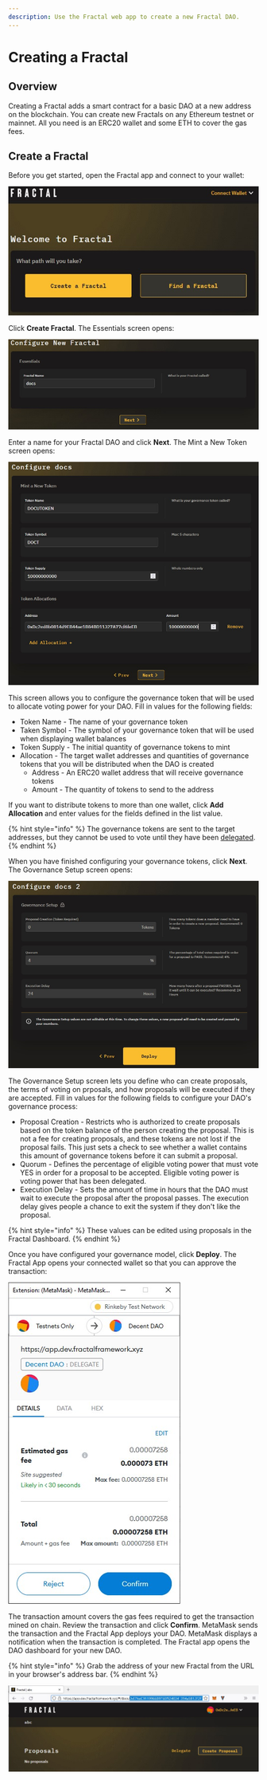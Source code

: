 ```yaml
---
description: Use the Fractal web app to create a new Fractal DAO.
---
```


# Creating a Fractal

## Overview

Creating a Fractal adds a smart contract for a basic DAO at a new address on the blockchain. You can create new Fractals on any Ethereum testnet or mainnet. All you need is an ERC20 wallet and some ETH to cover the gas fees.

## Create a Fractal

Before you get started, open the Fractal app and connect to your wallet:

![](../.gitbook/assets/fractal-app-landing-page.jpg)

Click **Create Fractal**. The Essentials screen opens:

![](../.gitbook/assets/create-fractal-configure-new-fractal.jpg)

Enter a name for your Fractal DAO and click **Next**. The Mint a New Token screen opens:

![](../.gitbook/assets/create-fractal-mint-token.jpg)

This screen allows you to configure the governance token that will be used to allocate voting power for your DAO. Fill in values for the following fields:

* Token Name - The name of your governance token
* Taken Symbol - The symbol of your governance token that will be used when displaying wallet balances
* Token Supply - The initial quantity of governance tokens to mint
* Allocation - The target wallet addresses and quantities of governance tokens that you will be distributed when the DAO is created
  * Address - An ERC20 wallet address that will receive governance tokens
  * Amount - The quantity of tokens to send to the address

If you want to distribute tokens to more than one wallet, click **Add Allocation** and enter values for the fields defined in the list value.

{% hint style="info" %}
The governance tokens are sent to the target addresses, but they cannot be used to vote until they have been [delegated](interacting-with-a-dao/delegate-your-voting-power.md).
{% endhint %}

When you have finished configuring your governance tokens, click **Next**. The Governance Setup screen opens:

![](../.gitbook/assets/create-fractal-governance-setup.jpg)

The Governance Setup screen lets you define who can create proposals, the terms of voting on prposals, and how proposals will be executed if they are accepted. Fill in values for the following fields to configure your DAO's governance process:

* Proposal Creation - Restricts who is authorized to create proposals based on the token balance of the person creating the proposal. This is not a fee for creating proposals, and these tokens are not lost if the proposal fails. This just sets a check to see whether a wallet contains this amount of governance tokens before it can submit a proposal.
* Quorum - Defines the percentage of eligible voting power that must vote YES in order for a proposal to be accepted. Eligible voting power is voting power that has been delegated.
* Execution Delay - Sets the amount of time in hours that the DAO must wait to execute the proposal after the proposal passes. The execution delay gives people a chance to exit the system if they don't like the proposal.

{% hint style="info" %}
These values can be edited using proposals in the Fractal Dashboard.
{% endhint %}

Once you have configured your governance model, click **Deploy**. The Fractal App opens your connected wallet so that you can approve the transaction:

![](../.gitbook/assets/metamask-confirm-trans.jpg)

The transaction amount covers the gas fees required to get the transaction mined on chain. Review the transaction and click **Confirm**. MetaMask sends the transaction and the Fractal App deploys your DAO. MetaMask displays a notification when the transaction is completed. The Fractal app opens the DAO dashboard for your new DAO.

{% hint style="info" %}
Grab the address of your new Fractal from the URL in your browser's address bar.
{% endhint %}

![](../.gitbook/assets/create-fractal-complete.jpg)
